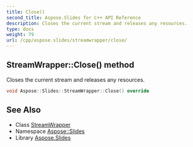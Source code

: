 ```yaml
---
title: Close()
second_title: Aspose.Slides for C++ API Reference
description: Closes the current stream and releases any resources.
type: docs
weight: 79
url: /cpp/aspose.slides/streamwrapper/close/
---
```

## StreamWrapper::Close() method


Closes the current stream and releases any resources.

```cpp
void Aspose::Slides::StreamWrapper::Close() override
```

## See Also

* Class [StreamWrapper](./)
* Namespace [Aspose::Slides](../)
* Library [Aspose.Slides](../../)
